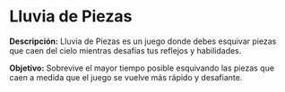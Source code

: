 # Lluvia de Piezas

**Descripción:**
Lluvia de Piezas es un juego donde debes esquivar piezas que caen del cielo mientras desafías tus reflejos y habilidades.

**Objetivo:**
Sobrevive el mayor tiempo posible esquivando las piezas que caen a medida que el juego se vuelve más rápido y desafiante.
